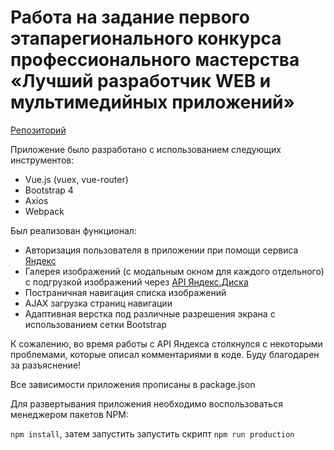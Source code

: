 Работа на задание первого этапарегионального конкурса профессионального мастерства «Лучший разработчик WEB и мультимедийных приложений»
=

[Репозиторий](https://github.com/JanWeek/WebCup2019)

Приложение было разработано с использованием следующих инструментов:
* Vue.js (vuex, vue-router)
* Bootstrap 4
* Axios
* Webpack

Был реализован функционал:
* Авторизация пользователя в приложении при помощи сервиса [Яндекс](https://yandex.ru/promo/login)
* Галерея изображений (с модальным окном для каждого отдельного) с подгрузкой изображений через [API Яндекс.Диска](https://tech.yandex.ru/disk/api/concepts/quickstart-docpage/)
* Постраничная навигация списка изображений
* AJAX загрузка страниц навигации
* Адаптивная верстка под различные разрешения экрана с использованием сетки Bootstrap

К сожалению, во время работы с API Яндекса столкнулся с некоторыми проблемами, которые описал комментариями в коде. Буду благодарен за разъяснение!

Все зависимости приложения прописаны в package.json

Для развертывания приложения необходимо воспользоваться менеджером пакетов NPM:

`npm install`,
затем запустить запустить скрипт
`npm run production`
